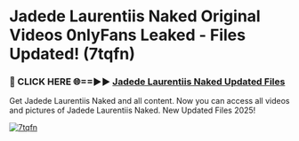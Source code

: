 # Jadede Laurentiis Naked Original Videos 0nlyFans Leaked - Files Updated! (7tqfn)

<h3>🔴 CLICK HERE 🌐==►► <a href="https://tinyurl.com/up5wt9bj" rel="nofollow">Jadede Laurentiis Naked Updated Files</a></h3>

Get Jadede Laurentiis Naked and all content. Now you can access all videos and pictures of Jadede Laurentiis Naked. New Updated Files 2025!

[![7tqfn](https://i.imgur.com/ABiUzMV.gif)](https://tinyurl.com/up5wt9bj)
